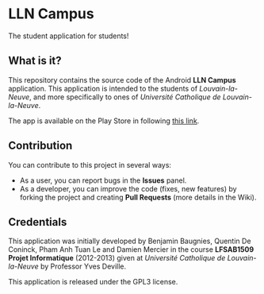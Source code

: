LLN Campus
==========

The student application for students!

What is it?
-----------
This repository contains the source code of the Android **LLN Campus** application.
This application is intended to the students of *Louvain-la-Neuve*, and more
specifically to ones of *Université Catholique de Louvain-la-Neuve*.

The app is available on the Play Store in following
[this link](https://play.google.com/store/apps/details?id=be.ac.ucl.lfsab1509.llncampus).

Contribution
------------
You can contribute to this project in several ways:
* As a user, you can report bugs in the **Issues** panel.
* As a developer, you can improve the code (fixes, new features) by forking the project and creating  **Pull Requests** (more details in the Wiki).

Credentials
-----------
This application was initially developed by Benjamin Baugnies, Quentin De Coninck,
Pham Anh Tuan Le and Damien Mercier in the course **LFSAB1509 Projet Informatique**
(2012-2013) given at *Université Catholique de Louvain-la-Neuve* by
Professor Yves Deville.

This application is released under the GPL3 license.
